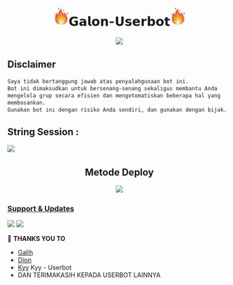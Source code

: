 <h1 align="center"><img src="./resources/extras/GeezFire.gif" width="35px">𝗚𝗮𝗹𝗼𝗻-𝗨𝘀𝗲𝗿𝗯𝗼𝘁<img src="./resources/extras/GeezFire.gif" width="35px"></h1>

<p align="center">
  <img src="https://telegra.ph/file/5691a1f2ab21ffb310b94.jpg">
</p>


## Disclaimer

```
Saya tidak bertanggung jawab atas penyalahgunaan bot ini.
Bot ini dimaksudkan untuk bersenang-senang sekaligus membantu Anda
mengelola grup secara efisien dan mengotomatiskan beberapa hal yang membosankan.
Gunakan bot ini dengan risiko Anda sendiri, dan gunakan dengan bijak.
```


## String Session :
<a href="https://t.me/StringDionRobot"><img src="https://img.shields.io/badge/Get%20From-Telegram-blue.svg?style=for-the-badge&logo=Telegram"></a>

<h2 align="center">
   Metode Deploy
</h2>

<p align="center">
<a href="https://dashboard.heroku.com/new?template=https://github.com/galihpujiirianto/Galon-Userbot"><img src="https://img.shields.io/badge/Deploy%20To%20Heroku-blueviolet?style=for-the-badge&logo=heroku" width="250""/</a>  

### Support & Updates 
<a href="https://t.me/GalonSupport"><img src="https://img.shields.io/badge/Join-Group%20Support-green.svg?style=for-the-badge&logo=Telegram"></a> <a href="https://t.me/GalonUpdates"><img src="https://img.shields.io/badge/Join-Updates%20Channel-yellow.svg?style=for-the-badge&logo=Telegram"></a>


🔰 **THANKS YOU TO**
*   [Galih](https://github.com/galihpujiirianto)
*   [Dion](https://github.com/SeorangDion)
*   [Kyy](https://github.com/muhammadrizky16/Kyy-Userbot)   Kyy - Userbot
*   DAN TERIMAKASIH KEPADA USERBOT LAINNYA
